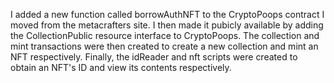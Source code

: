 I added a new function called borrowAuthNFT to the CryptoPoops contract I moved from the metacrafters site.
I then made it pubicly available by adding the CollectionPublic resource interface to CryptoPoops.
The collection and mint transactions were then created to create a new collection and mint an NFT respectively.
Finally, the idReader and nft scripts were created to obtain an NFT's ID and view its contents respectively.
